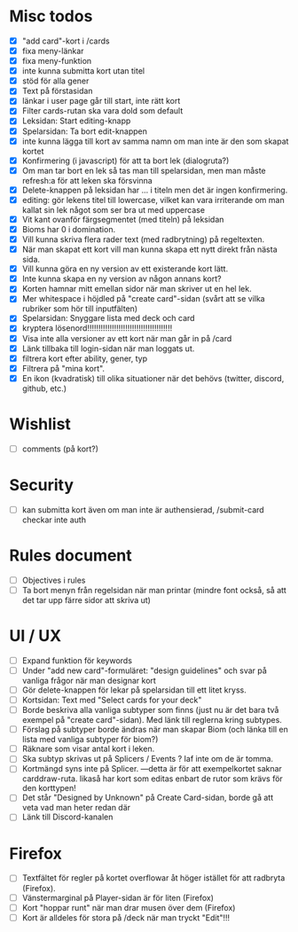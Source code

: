 # Misc todos
- [x] "add card"-kort i /cards
- [x] fixa meny-länkar
- [x] fixa meny-funktion
- [x] inte kunna submitta kort utan titel
- [x] stöd för alla gener
- [x] Text på förstasidan
- [x] länkar i user page går till start, inte rätt kort
- [x] Filter cards-rutan ska vara dold som default
- [x] Leksidan: Start editing-knapp
- [x] Spelarsidan: Ta bort edit-knappen
- [x] inte kunna lägga till kort av samma namn om man inte är den som skapat kortet
- [x] Konfirmering (i javascript) för att ta bort lek (dialogruta?)
- [x] Om man tar bort en lek så tas man till spelarsidan, men man måste refresh:a för att leken ska försvinna
- [x] Delete-knappen på leksidan har ... i titeln men det är ingen konfirmering.
- [x] editing: <lektitel> gör lekens titel till lowercase, vilket kan vara irriterande om man kallat sin lek något som ser bra ut med uppercase
- [x] Vit kant ovanför färgsegmentet (med titeln) på leksidan
- [x] Bioms har 0 i domination.
- [x] Vill kunna skriva flera rader text (med radbrytning) på regeltexten.
- [x] När man skapat ett kort vill man kunna skapa ett nytt direkt från nästa sida.
- [x] Vill kunna göra en ny version av ett existerande kort lätt.
- [x] Inte kunna skapa en ny version av någon annans kort?
- [x] Korten hamnar mitt emellan sidor när man skriver ut en hel lek.
- [x] Mer whitespace i höjdled på "create card"-sidan (svårt att se vilka rubriker som hör till inputfälten)
- [x] Spelarsidan: Snyggare lista med deck och card
- [x] kryptera lösenord!!!!!!!!!!!!!!!!!!!!!!!!!!!!!!!!!!!!!!
- [x] Visa inte alla versioner av ett kort när man går in på /card
- [x] Länk tillbaka till login-sidan när man loggats ut.
- [x] filtrera kort efter ability, gener, typ
- [x] Filtrera på "mina kort".
- [x] En ikon (kvadratisk) till olika situationer när det behövs (twitter, discord, github, etc.)

# Wishlist
- [ ] comments (på kort?)

# Security
- [ ] kan submitta kort även om man inte är authensierad, /submit-card checkar inte auth

# Rules document
- [ ] Objectives i rules
- [ ] Ta bort menyn från regelsidan när man printar (mindre font också, så att det tar upp färre sidor att skriva ut)

# UI / UX
- [ ] Expand funktion för keywords
- [ ] Under "add new card"-formuläret: "design guidelines" och svar på vanliga frågor när man designar kort
- [ ] Gör delete-knappen för lekar på spelarsidan till ett litet kryss.
- [ ] Kortsidan: Text med "Select cards for your deck"
- [ ] Borde beskriva alla vanliga subtyper som finns (just nu är det bara två exempel på "create card"-sidan). Med länk till reglerna kring subtypes.
- [ ] Förslag på subtyper borde ändras när man skapar Biom (och länka till en lista med vanliga subtyper för biom?)
- [ ] Räknare som visar antal kort i leken.
- [ ] Ska subtyp skrivas ut på Splicers / Events ? Iaf inte om de är tomma.
- [ ] Kortmängd syns inte på Splicer. —detta är för att exempelkortet saknar carddraw-ruta. likaså har kort som editas enbart de rutor som krävs för den korttypen!
- [ ] Det står "Designed by Unknown" på Create Card-sidan, borde gå att veta vad man heter redan där
- [ ] Länk till Discord-kanalen

# Firefox
- [ ] Textfältet för regler på kortet overflowar åt höger istället för att radbryta (Firefox).
- [ ] Vänstermarginal på Player-sidan är för liten (Firefox)
- [ ] Kort "hoppar runt" när man drar musen över dem (Firefox)
- [ ] Kort är alldeles för stora på /deck när man tryckt "Edit"!!!
